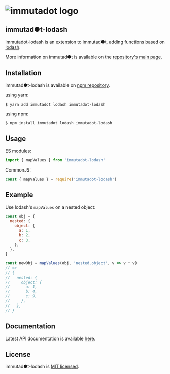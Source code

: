 ![immutadot logo](https://raw.githubusercontent.com/zenika-open-source/immutadot/master/misc/otter.svg?sanitize=true)
===

## immutad●t-lodash
immutadot-lodash is an extension to immutad●t, adding functions based on [lodash](https://lodash.com/).

More information on immutad●t is available on the [repository's main page](https://github.com/zenika-open-source/immutadot).

## Installation

immutad●t-lodash is available on [npm repository](https://www.npmjs.com/package/immutadot-lodash).

using yarn:

```shell
$ yarn add immutadot lodash immutadot-lodash
```

using npm:

```shell
$ npm install immutadot lodash immutadot-lodash
```

## Usage

ES modules:

```js
import { mapValues } from 'immutadot-lodash'
```

CommonJS:  

```js
const { mapValues } = require('immutadot-lodash')
```

## Example

Use lodash's `mapValues` on a nested object:

```js
const obj = {
  nested: {
    object: {
      a: 1,
      b: 2,
      c: 3,
    },
  },
}

const newObj = mapValues(obj, 'nested.object', v => v * v)
// =>
// {
//   nested: {
//     object: {
//       a: 1,
//       b: 4,
//       c: 9,
//     },
//   },
// }
```

## Documentation

Latest API documentation is available [here](https://zenika-open-source.github.io/immutadot/api/immutadot-lodash/).

## License

immutad●t-lodash is [MIT licensed](https://github.com/zenika-open-source/immutadot/blob/master/LICENSE.md).
